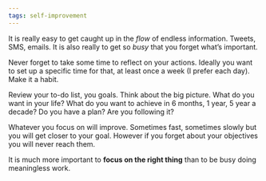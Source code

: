```yaml
---
tags: self-improvement
---
```

It is really easy to get caught up in the _flow_ of endless
information. Tweets, SMS, emails. It is also really to get so _busy_
that you forget what’s important.

Never forget to take some time to reflect on your actions. Ideally you
want to set up a specific time for that, at least once a week (I
prefer each day). Make it a habit.

Review your to-do list, you goals. Think about the big picture. What
do you want in your life? What do you want to achieve in 6 months, 1
year, 5 year a decade? Do you have a plan? Are you following it?

Whatever you focus on will improve. Sometimes fast, sometimes slowly
but you will get closer to your goal. However if you forget about your
objectives you will never reach them.

It is much more important to **focus on the right thing** than to be
busy doing meaningless work.
